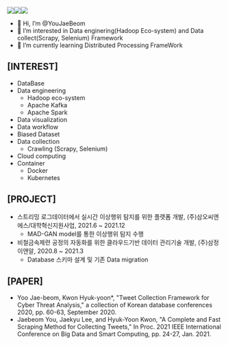 <a href="https://www.notion.so/CV-fe43246a0aad4ec79a42d4a60bae0899" target="_blank"><img src="https://img.shields.io/badge/Portfolio-20c997?style=flat-square&logo=Notion&logoColor=white"/></a><a href="https://velog.io/@busybean3" target="_blank"><img src="https://img.shields.io/badge/Blog-FF5722?style=flat-square&logo=Notion&logoColor=white"/></a><a href="https://github.com/YouJaeBeom" target="_blank"><img src="https://img.shields.io/badge/Git-FFAE33?style=flat-square&logo=Notion&logoColor=white"/></a>

- 👋 Hi, I’m @YouJaeBeom
- 👀 I’m interested in Data enginering(Hadoop Eco-system) and Data collect(Scrapy, Selenium) Framework 
- 🌱 I’m currently learning Distributed Processing FrameWork


## [INTEREST]
- DataBase
- Data engineering
  - Hadoop eco-system 
  - Apache Kafka
  - Apache Spark 
- Data visualization
-  Data workflow
-  Biased Dataset
-  Data collection
    -  Crawling (Scrapy, Selenium)
-  Cloud computing
-  Container 
    -  Docker
    -  Kubernetes

## [PROJECT]
- 스트리밍 로그데이터에서 실시간 이상행위 탐지를 위한 플랫폼 개발, (주)삼오씨엔에스/대학혁신지원사업, 2021.6 ~ 2021.12 
    - MAD-GAN model를 통한 이상행위 탐지 수행 
- 비철금속제련 공정의 자동화를 위한 클라우드기반 데이터 관리기술 개발, (주)삼정이앤알, 2020.8 ~ 2021.3
    - Database 스키마 설계 및 기존 Data migration  


## [PAPER]
- Yoo Jae-beom, Kwon Hyuk-yoon*, "Tweet Collection Framework for Cyber Threat Analysis," a collection of Korean database conferences 2020, pp. 60-63, September 2020.
- Jaebeom You, Jaekyu Lee, and Hyuk-Yoon Kwon, "A Complete and Fast Scraping Method for Collecting Tweets," In Proc. 2021 IEEE International Conference on Big Data and Smart Computing, pp. 24-27, Jan. 2021.



<!---
YouJaeBeom/YouJaeBeom is a ✨ special ✨ repository because its `README.md` (this file) appears on your GitHub profile.
You can click the Preview link to take a look at your changes.
--->

